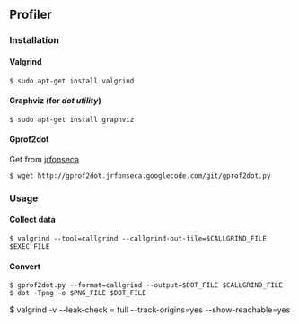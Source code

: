## Profiler

### Installation

#### Valgrind 

    $ sudo apt-get install valgrind
	
#### Graphviz (for _dot utility_) 

    $ sudo apt-get install graphviz
	
#### Gprof2dot 

Get from [jrfonseca](http://code.google.com/p/jrfonseca/wiki/Gprof2Dot)

    $ wget http://gprof2dot.jrfonseca.googlecode.com/git/gprof2dot.py

### Usage

#### Collect data

	$ valgrind --tool=callgrind --callgrind-out-file=$CALLGRIND_FILE $EXEC_FILE

#### Convert

    $ gprof2dot.py --format=callgrind --output=$DOT_FILE $CALLGRIND_FILE
    $ dot -Tpng -o $PNG_FILE $DOT_FILE


	
$ valgrind -v --leak-check = full --track-origins=yes --show-reachable=yes
